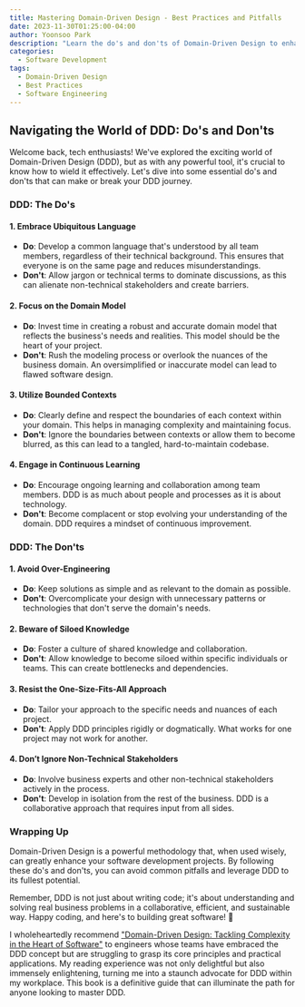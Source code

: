 ```yaml
---
title: Mastering Domain-Driven Design - Best Practices and Pitfalls
date: 2023-11-30T01:25:00-04:00
author: Yoonsoo Park
description: "Learn the do's and don'ts of Domain-Driven Design to enhance your software development projects."
categories:
  - Software Development
tags:
  - Domain-Driven Design
  - Best Practices
  - Software Engineering
---
```


## Navigating the World of DDD: Do's and Don'ts

Welcome back, tech enthusiasts! We've explored the exciting world of Domain-Driven Design (DDD), but as with any powerful tool, it's crucial to know how to wield it effectively. Let's dive into some essential do's and don'ts that can make or break your DDD journey.

### DDD: The Do's

#### 1. **Embrace Ubiquitous Language**

- **Do**: Develop a common language that's understood by all team members, regardless of their technical background. This ensures that everyone is on the same page and reduces misunderstandings.
- **Don't**: Allow jargon or technical terms to dominate discussions, as this can alienate non-technical stakeholders and create barriers.

#### 2. **Focus on the Domain Model**

- **Do**: Invest time in creating a robust and accurate domain model that reflects the business's needs and realities. This model should be the heart of your project.
- **Don't**: Rush the modeling process or overlook the nuances of the business domain. An oversimplified or inaccurate model can lead to flawed software design.

#### 3. **Utilize Bounded Contexts**

- **Do**: Clearly define and respect the boundaries of each context within your domain. This helps in managing complexity and maintaining focus.
- **Don't**: Ignore the boundaries between contexts or allow them to become blurred, as this can lead to a tangled, hard-to-maintain codebase.

#### 4. **Engage in Continuous Learning**

- **Do**: Encourage ongoing learning and collaboration among team members. DDD is as much about people and processes as it is about technology.
- **Don't**: Become complacent or stop evolving your understanding of the domain. DDD requires a mindset of continuous improvement.

### DDD: The Don'ts

#### 1. **Avoid Over-Engineering**

- **Do**: Keep solutions as simple and as relevant to the domain as possible.
- **Don't**: Overcomplicate your design with unnecessary patterns or technologies that don't serve the domain's needs.

#### 2. **Beware of Siloed Knowledge**

- **Do**: Foster a culture of shared knowledge and collaboration.
- **Don't**: Allow knowledge to become siloed within specific individuals or teams. This can create bottlenecks and dependencies.

#### 3. **Resist the One-Size-Fits-All Approach**

- **Do**: Tailor your approach to the specific needs and nuances of each project.
- **Don't**: Apply DDD principles rigidly or dogmatically. What works for one project may not work for another.

#### 4. **Don’t Ignore Non-Technical Stakeholders**

- **Do**: Involve business experts and other non-technical stakeholders actively in the process.
- **Don't**: Develop in isolation from the rest of the business. DDD is a collaborative approach that requires input from all sides.

### Wrapping Up

Domain-Driven Design is a powerful methodology that, when used wisely, can greatly enhance your software development projects. By following these do's and don'ts, you can avoid common pitfalls and leverage DDD to its fullest potential.

Remember, DDD is not just about writing code; it's about understanding and solving real business problems in a collaborative, efficient, and sustainable way. Happy coding, and here's to building great software! 🍺

I wholeheartedly recommend ["Domain-Driven Design: Tackling Complexity in the Heart of Software"](https://amzn.to/3SzH7FT) to engineers whose teams have embraced the DDD concept but are struggling to grasp its core principles and practical applications. My reading experience was not only delightful but also immensely enlightening, turning me into a staunch advocate for DDD within my workplace. This book is a definitive guide that can illuminate the path for anyone looking to master DDD.
